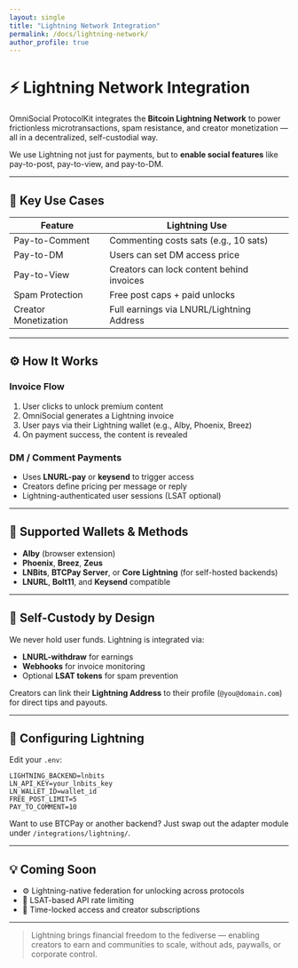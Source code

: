 ```yaml
---
layout: single
title: "Lightning Network Integration"
permalink: /docs/lightning-network/
author_profile: true
---
```


# ⚡ Lightning Network Integration

OmniSocial ProtocolKit integrates the **Bitcoin Lightning Network** to power frictionless microtransactions, spam resistance, and creator monetization — all in a decentralized, self-custodial way.

We use Lightning not just for payments, but to **enable social features** like pay-to-post, pay-to-view, and pay-to-DM.

---

## 🎯 Key Use Cases

| Feature                  | Lightning Use                              |
|--------------------------|--------------------------------------------|
| Pay-to-Comment           | Commenting costs sats (e.g., 10 sats)      |
| Pay-to-DM                | Users can set DM access price              |
| Pay-to-View              | Creators can lock content behind invoices  |
| Spam Protection          | Free post caps + paid unlocks              |
| Creator Monetization     | Full earnings via LNURL/Lightning Address  |

---

## ⚙️ How It Works

### Invoice Flow
1. User clicks to unlock premium content
2. OmniSocial generates a Lightning invoice
3. User pays via their Lightning wallet (e.g., Alby, Phoenix, Breez)
4. On payment success, the content is revealed

### DM / Comment Payments
- Uses **LNURL-pay** or **keysend** to trigger access
- Creators define pricing per message or reply
- Lightning-authenticated user sessions (LSAT optional)

---

## 💸 Supported Wallets & Methods

- **Alby** (browser extension)
- **Phoenix**, **Breez**, **Zeus**
- **LNBits**, **BTCPay Server**, or **Core Lightning** (for self-hosted backends)
- **LNURL**, **Bolt11**, and **Keysend** compatible

---

## 🔐 Self-Custody by Design

We never hold user funds. Lightning is integrated via:
- **LNURL-withdraw** for earnings
- **Webhooks** for invoice monitoring
- Optional **LSAT tokens** for spam prevention

Creators can link their **Lightning Address** to their profile (`@you@domain.com`) for direct tips and payouts.

---

## 🔧 Configuring Lightning

Edit your `.env`:

```env
LIGHTNING_BACKEND=lnbits
LN_API_KEY=your_lnbits_key
LN_WALLET_ID=wallet_id
FREE_POST_LIMIT=5
PAY_TO_COMMENT=10
```

Want to use BTCPay or another backend? Just swap out the adapter module under `/integrations/lightning/`.

---

## 💡 Coming Soon

- ⚙️ Lightning-native federation for unlocking across protocols
- 🧾 LSAT-based API rate limiting
- 🧱 Time-locked access and creator subscriptions

---

> Lightning brings financial freedom to the fediverse — enabling creators to earn and communities to scale, without ads, paywalls, or corporate control.
